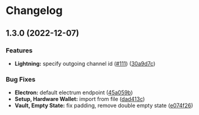 # Changelog

## 1.3.0 (2022-12-07)


### Features

* **Lightning:** specify outgoing channel id ([#111](https://github.com/Lily-Technologies/lily-wallet/issues/111)) ([30a9d7c](https://github.com/Lily-Technologies/lily-wallet/commit/30a9d7c05ea01fb238329528a29c9cc755ef4a1b))


### Bug Fixes

* **Electron:** default electrum endpoint ([45a059b](https://github.com/Lily-Technologies/lily-wallet/commit/45a059b9e794aec4bb9fdaf13c5ac945a645fe64))
* **Setup, Hardware Wallet:** import from file ([dad413c](https://github.com/Lily-Technologies/lily-wallet/commit/dad413c438f8ff835e45f9b047056db23b1ca514))
* **Vault, Empty State:** fix padding, remove double empty state ([e074f26](https://github.com/Lily-Technologies/lily-wallet/commit/e074f26d44f1cd5338c7409d9ba40628a855b8e6))
